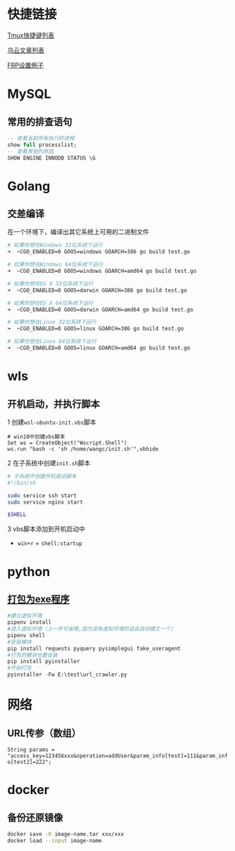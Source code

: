 # 快捷链接
[Tmux快捷键列表](https://gist.github.com/ryerh/14b7c24dfd623ef8edc7)

[乌云文章列表](https://wooyun.js.org/)

[FRP设置例子](https://www.xyzbeta.com/460)

# MySQL

## 常用的排查语句
```sql
-- 查看当前所有执行的进程
show full processlist;
-- 查看表锁的原因
SHOW ENGINE INNODB STATUS \G 
```
# Golang

## 交差编译
在一个环境下，编译出其它系统上可用的二进制文件
```bash
# 如果你想在Windows 32位系统下运行
➜  ~CGO_ENABLED=0 GOOS=windows GOARCH=386 go build test.go

# 如果你想在Windows 64位系统下运行
➜  ~CGO_ENABLED=0 GOOS=windows GOARCH=amd64 go build test.go

# 如果你想在OS X 32位系统下运行
➜  ~CGO_ENABLED=0 GOOS=darwin GOARCH=386 go build test.go

# 如果你想在OS X 64位系统下运行
➜  ~CGO_ENABLED=0 GOOS=darwin GOARCH=amd64 go build test.go

# 如果你想在Linux 32位系统下运行
➜  ~CGO_ENABLED=0 GOOS=linux GOARCH=386 go build test.go

# 如果你想在Linux 64位系统下运行
➜  ~CGO_ENABLED=0 GOOS=linux GOARCH=amd64 go build test.go
```

# wls

## 开机启动，并执行脚本

1 创建`wsl-ubuntu-init.vbs`脚本
```vbs
# win10中创建vbs脚本
Set ws = CreateObject("Wscript.Shell")
ws.run "bash -c 'sh /home/wangc/init.sh'",vbhide
```

2 在子系统中创建`init.sh`脚本
```bash
# 子系统中创建开机启动脚本
#!/bin/sh

sudo service ssh start
sudo service nginx start

$SHELL
```
3 vbs脚本添加到开机启动中

 * `win+r` + `shell:startup`





# python

## [打包为exe程序](https://www.zhihu.com/question/281858271/answer/611320245)
```python
#建立虚拟环境
pipenv install
#进入虚拟环境（上一步可省略,因为没有虚拟环境的话会自动建立一个）
pipenv shell
#安装模块
pip install requests pyquery pysimplegui fake_useragent
#打包的模块也要安装
pip install pyinstaller
#开始打包
pyinstaller -Fw E:\test\url_crawler.py

```

# 网络

## URL传参（数组）

`String params = "access_key=123456xxx&operation=addUser&param_info[test]=111&param_info[test2]=222";`


# docker

## 备份还原镜像
```bash
docker save -O image-name.tar xxx/xxx
docker load --input image-name
```

